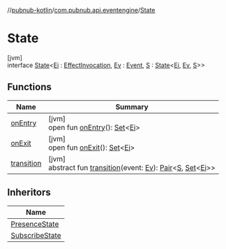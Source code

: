 //[pubnub-kotlin](../../../index.md)/[com.pubnub.api.eventengine](../index.md)/[State](index.md)

# State

[jvm]\
interface [State](index.md)&lt;[Ei](index.md) : [EffectInvocation](../-effect-invocation/index.md), [Ev](index.md) : [Event](../-event/index.md), [S](index.md) : [State](index.md)&lt;[Ei](index.md), [Ev](index.md), [S](index.md)&gt;&gt;

## Functions

| Name | Summary |
|---|---|
| [onEntry](on-entry.md) | [jvm]<br>open fun [onEntry](on-entry.md)(): [Set](https://kotlinlang.org/api/latest/jvm/stdlib/kotlin.collections/-set/index.html)&lt;[Ei](index.md)&gt; |
| [onExit](on-exit.md) | [jvm]<br>open fun [onExit](on-exit.md)(): [Set](https://kotlinlang.org/api/latest/jvm/stdlib/kotlin.collections/-set/index.html)&lt;[Ei](index.md)&gt; |
| [transition](transition.md) | [jvm]<br>abstract fun [transition](transition.md)(event: [Ev](index.md)): [Pair](https://kotlinlang.org/api/latest/jvm/stdlib/kotlin/-pair/index.html)&lt;[S](index.md), [Set](https://kotlinlang.org/api/latest/jvm/stdlib/kotlin.collections/-set/index.html)&lt;[Ei](index.md)&gt;&gt; |

## Inheritors

| Name |
|---|
| [PresenceState](../../com.pubnub.api.presence.eventengine.state/-presence-state/index.md) |
| [SubscribeState](../../com.pubnub.api.subscribe.eventengine.state/-subscribe-state/index.md) |
